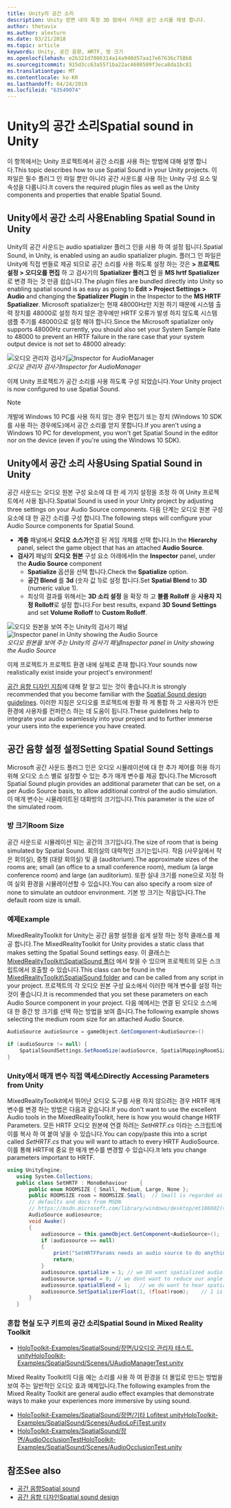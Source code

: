 ```yaml
---
title: Unity의 공간 소리
description: Unity 장면 내의 특정 3D 점에서 가져온 공간 소리를 재생 합니다.
author: thetuvix
ms.author: alexturn
ms.date: 03/21/2018
ms.topic: article
keywords: Unity, 공간 음향, HRTF, 방 크기
ms.openlocfilehash: e2b321d7086314a14a940d57aa17e67636c758b8
ms.sourcegitcommit: 915d3cc63a5571ba22ac4608589f3eca8da1bc81
ms.translationtype: MT
ms.contentlocale: ko-KR
ms.lasthandoff: 04/24/2019
ms.locfileid: "63549074"
---
```

# <a name="spatial-sound-in-unity"></a><span data-ttu-id="6385c-104">Unity의 공간 소리</span><span class="sxs-lookup"><span data-stu-id="6385c-104">Spatial sound in Unity</span></span>

<span data-ttu-id="6385c-105">이 항목에서는 Unity 프로젝트에서 공간 소리를 사용 하는 방법에 대해 설명 합니다.</span><span class="sxs-lookup"><span data-stu-id="6385c-105">This topic describes how to use Spatial Sound in your Unity projects.</span></span> <span data-ttu-id="6385c-106">이 파일은 필수 플러그 인 파일 뿐만 아니라 공간 사운드를 사용 하는 Unity 구성 요소 및 속성을 다룹니다.</span><span class="sxs-lookup"><span data-stu-id="6385c-106">It covers the required plugin files as well as the Unity components and properties that enable Spatial Sound.</span></span>

## <a name="enabling-spatial-sound-in-unity"></a><span data-ttu-id="6385c-107">Unity에서 공간 소리 사용</span><span class="sxs-lookup"><span data-stu-id="6385c-107">Enabling Spatial Sound in Unity</span></span>

<span data-ttu-id="6385c-108">Unity의 공간 사운드는 audio spatializer 플러그 인을 사용 하 여 설정 됩니다.</span><span class="sxs-lookup"><span data-stu-id="6385c-108">Spatial Sound, in Unity, is enabled using an audio spatializer plugin.</span></span> <span data-ttu-id="6385c-109">플러그 인 파일은 Unity에 직접 번들로 제공 되므로 공간 소리를 사용 하도록 설정 하는 것은 **> 프로젝트 설정 > 오디오를 편집** 하 고 검사기의 **Spatializer 플러그 인** 을 **MS hrtf Spatializer**로 변경 하는 것 만큼 쉽습니다.</span><span class="sxs-lookup"><span data-stu-id="6385c-109">The plugin files are bundled directly into Unity so enabling spatial sound is as easy as going to **Edit > Project Settings > Audio** and changing the **Spatializer Plugin** in the Inspector to the **MS HRTF Spatializer**.</span></span> <span data-ttu-id="6385c-110">Microsoft spatializer는 현재 48000Hz만 지원 하기 때문에 시스템 출력 장치를 48000로 설정 하지 않은 경우에만 HRTF 오류가 발생 하지 않도록 시스템 샘플 주기를 48000으로 설정 해야 합니다.</span><span class="sxs-lookup"><span data-stu-id="6385c-110">Since the Microsoft spatializer only supports 48000Hz currently, you should also set your System Sample Rate to 48000 to prevent an HRTF failure in the rare case that your system output device is not set to 48000 already:</span></span>

<span data-ttu-id="6385c-111">![오디오 관리자 검사기](images/audio-250px.png)</span><span class="sxs-lookup"><span data-stu-id="6385c-111">![Inspector for AudioManager](images/audio-250px.png)</span></span><br>
<span data-ttu-id="6385c-112">*오디오 관리자 검사기*</span><span class="sxs-lookup"><span data-stu-id="6385c-112">*Inspector for AudioManager*</span></span>

<span data-ttu-id="6385c-113">이제 Unity 프로젝트가 공간 소리를 사용 하도록 구성 되었습니다.</span><span class="sxs-lookup"><span data-stu-id="6385c-113">Your Unity project is now configured to use Spatial Sound.</span></span>

>[!NOTE]
><span data-ttu-id="6385c-114">개발에 Windows 10 PC를 사용 하지 않는 경우 편집기 또는 장치 (Windows 10 SDK를 사용 하는 경우에도)에서 공간 소리를 얻지 못합니다.</span><span class="sxs-lookup"><span data-stu-id="6385c-114">If you aren't using a Windows 10 PC for development, you won't get Spatial Sound in the editor nor on the device (even if you're using the Windows 10 SDK).</span></span>

## <a name="using-spatial-sound-in-unity"></a><span data-ttu-id="6385c-115">Unity에서 공간 소리 사용</span><span class="sxs-lookup"><span data-stu-id="6385c-115">Using Spatial Sound in Unity</span></span>

<span data-ttu-id="6385c-116">공간 사운드는 오디오 원본 구성 요소에 대 한 세 가지 설정을 조정 하 여 Unity 프로젝트에서 사용 됩니다.</span><span class="sxs-lookup"><span data-stu-id="6385c-116">Spatial Sound is used in your Unity project by adjusting three settings on your Audio Source components.</span></span> <span data-ttu-id="6385c-117">다음 단계는 오디오 원본 구성 요소에 대 한 공간 소리를 구성 합니다.</span><span class="sxs-lookup"><span data-stu-id="6385c-117">The following steps will configure your Audio Source components for Spatial Sound.</span></span>
* <span data-ttu-id="6385c-118">**계층** 패널에서 **오디오 소스가**연결 된 게임 개체를 선택 합니다.</span><span class="sxs-lookup"><span data-stu-id="6385c-118">In the **Hierarchy** panel, select the game object that has an attached **Audio Source**.</span></span>
* <span data-ttu-id="6385c-119">**검사기** 패널의 **오디오 원본** 구성 요소 아래에서</span><span class="sxs-lookup"><span data-stu-id="6385c-119">In the **Inspector** panel, under the **Audio Source** component</span></span>
    * <span data-ttu-id="6385c-120">**Spatialize** 옵션을 선택 합니다.</span><span class="sxs-lookup"><span data-stu-id="6385c-120">Check the **Spatialize** option.</span></span>
    * <span data-ttu-id="6385c-121">**공간 Blend** 를 **3d** (숫자 값 1)로 설정 합니다.</span><span class="sxs-lookup"><span data-stu-id="6385c-121">Set **Spatial Blend** to **3D** (numeric value 1).</span></span>
    * <span data-ttu-id="6385c-122">최상의 결과를 위해서는 **3D 소리 설정** 을 확장 하 고 **볼륨 Rolloff** 을 **사용자 지정 Rolloff**로 설정 합니다.</span><span class="sxs-lookup"><span data-stu-id="6385c-122">For best results, expand **3D Sound Settings** and set **Volume Rolloff** to **Custom Rolloff**.</span></span>

<span data-ttu-id="6385c-123">![오디오 원본을 보여 주는 Unity의 검사기 패널](images/audiosource.png)</span><span class="sxs-lookup"><span data-stu-id="6385c-123">![Inspector panel in Unity showing the Audio Source](images/audiosource.png)</span></span><br>
<span data-ttu-id="6385c-124">*오디오 원본을 보여 주는 Unity의 검사기 패널*</span><span class="sxs-lookup"><span data-stu-id="6385c-124">*Inspector panel in Unity showing the Audio Source*</span></span>

<span data-ttu-id="6385c-125">이제 프로젝트가 프로젝트 환경 내에 실제로 존재 합니다.</span><span class="sxs-lookup"><span data-stu-id="6385c-125">Your sounds now realistically exist inside your project's environment!</span></span>

<span data-ttu-id="6385c-126">[공간 음향 디자인 지침](spatial-sound-design.md)에 대해 잘 알고 있는 것이 좋습니다.</span><span class="sxs-lookup"><span data-stu-id="6385c-126">It is strongly recommended that you become familiar with the [Spatial Sound design guidelines](spatial-sound-design.md).</span></span> <span data-ttu-id="6385c-127">이러한 지침은 오디오를 프로젝트에 원활 하 게 통합 하 고 사용자가 만든 환경에 사용자를 컨퍼런스 하는 데 도움이 됩니다.</span><span class="sxs-lookup"><span data-stu-id="6385c-127">These guidelines help to integrate your audio seamlessly into your project and to further immerse your users into the experience you have created.</span></span>

## <a name="setting-spatial-sound-settings"></a><span data-ttu-id="6385c-128">공간 음향 설정 설정</span><span class="sxs-lookup"><span data-stu-id="6385c-128">Setting Spatial Sound Settings</span></span>

<span data-ttu-id="6385c-129">Microsoft 공간 사운드 플러그 인은 오디오 시뮬레이션에 대 한 추가 제어를 허용 하기 위해 오디오 소스 별로 설정할 수 있는 추가 매개 변수를 제공 합니다.</span><span class="sxs-lookup"><span data-stu-id="6385c-129">The Microsoft Spatial Sound plugin provides an additional parameter that can be set, on a per Audio Source basis, to allow additional control of the audio simulation.</span></span> <span data-ttu-id="6385c-130">이 매개 변수는 시뮬레이트된 대화방의 크기입니다.</span><span class="sxs-lookup"><span data-stu-id="6385c-130">This parameter is the size of the simulated room.</span></span>

### <a name="room-size"></a><span data-ttu-id="6385c-131">방 크기</span><span class="sxs-lookup"><span data-stu-id="6385c-131">Room Size</span></span>

<span data-ttu-id="6385c-132">공간 사운드로 시뮬레이션 되는 공간의 크기입니다.</span><span class="sxs-lookup"><span data-stu-id="6385c-132">The size of room that is being simulated by Spatial Sound.</span></span> <span data-ttu-id="6385c-133">회의실의 대략적인 크기는입니다. 작음 (사무실에서 작은 회의실), 중형 (대량 회의실) 및 큼 (auditorium).</span><span class="sxs-lookup"><span data-stu-id="6385c-133">The approximate sizes of the rooms are; small (an office to a small conference room), medium (a large conference room) and large (an auditorium).</span></span> <span data-ttu-id="6385c-134">또한 실내 크기를 none으로 지정 하 여 실외 환경을 시뮬레이션할 수 있습니다.</span><span class="sxs-lookup"><span data-stu-id="6385c-134">You can also specify a room size of none to simulate an outdoor environment.</span></span> <span data-ttu-id="6385c-135">기본 방 크기는 작음입니다.</span><span class="sxs-lookup"><span data-stu-id="6385c-135">The default room size is small.</span></span>

### <a name="example"></a><span data-ttu-id="6385c-136">예제</span><span class="sxs-lookup"><span data-stu-id="6385c-136">Example</span></span>

<span data-ttu-id="6385c-137">MixedRealityToolkit for Unity는 공간 음향 설정을 쉽게 설정 하는 정적 클래스를 제공 합니다.</span><span class="sxs-lookup"><span data-stu-id="6385c-137">The MixedRealityToolkit for Unity provides a static class that makes setting the Spatial Sound settings easy.</span></span> <span data-ttu-id="6385c-138">이 클래스는 [MixedRealityToolkit\SpatialSound 폴더](https://github.com/Microsoft/MixedRealityToolkit-Unity/tree/htk_release/Assets/HoloToolkit/SpatialSound) 에서 찾을 수 있으며 프로젝트의 모든 스크립트에서 호출할 수 있습니다.</span><span class="sxs-lookup"><span data-stu-id="6385c-138">This class can be found in the [MixedRealityToolkit\SpatialSound folder](https://github.com/Microsoft/MixedRealityToolkit-Unity/tree/htk_release/Assets/HoloToolkit/SpatialSound) and can be called from any script in your project.</span></span> <span data-ttu-id="6385c-139">프로젝트의 각 오디오 원본 구성 요소에서 이러한 매개 변수를 설정 하는 것이 좋습니다.</span><span class="sxs-lookup"><span data-stu-id="6385c-139">It is recommended that you set these parameters on each Audio Source component in your project.</span></span> <span data-ttu-id="6385c-140">다음 예에서는 연결 된 오디오 소스에 대 한 중간 방 크기를 선택 하는 방법을 보여 줍니다.</span><span class="sxs-lookup"><span data-stu-id="6385c-140">The following example shows selecting the medium room size for an attached Audio Source.</span></span>

```cs
AudioSource audioSource = gameObject.GetComponent<AudioSource>()

if (audioSource != null) {
    SpatialSoundSettings.SetRoomSize(audioSource, SpatialMappingRoomSizes.Medium);
}
```

### <a name="directly-accessing-parameters-from-unity"></a><span data-ttu-id="6385c-141">Unity에서 매개 변수 직접 액세스</span><span class="sxs-lookup"><span data-stu-id="6385c-141">Directly Accessing Parameters from Unity</span></span>

<span data-ttu-id="6385c-142">MixedRealityToolkit에서 뛰어난 오디오 도구를 사용 하지 않으려는 경우 HRTF 매개 변수를 변경 하는 방법은 다음과 같습니다.</span><span class="sxs-lookup"><span data-stu-id="6385c-142">If you don't want to use the excellent Audio tools in the MixedRealityToolkit, here is how you would change HRTF Parameters.</span></span> <span data-ttu-id="6385c-143">모든 HRTF 오디오 원본에 연결 하려는 *SetHRTF.cs* 이라는 스크립트에이를 복사 하 여 붙여 넣을 수 있습니다.</span><span class="sxs-lookup"><span data-stu-id="6385c-143">You can copy/paste this into a script called *SetHRTF.cs* that you will want to attach to every HRTF AudioSource.</span></span> <span data-ttu-id="6385c-144">이를 통해 HRTF에 중요 한 매개 변수를 변경할 수 있습니다.</span><span class="sxs-lookup"><span data-stu-id="6385c-144">It lets you change parameters important to HRTF.</span></span>

```cs
using UnityEngine;
   using System.Collections;
   public class SetHRTF : MonoBehaviour    {
       public enum ROOMSIZE { Small, Medium, Large, None };
       public ROOMSIZE room = ROOMSIZE.Small;  // Small is regarded as the "most average"
       // defaults and docs from MSDN
       // https://msdn.microsoft.com/library/windows/desktop/mt186602(v=vs.85).aspx
       AudioSource audiosource;
       void Awake()
       {
           audiosource = this.gameObject.GetComponent<AudioSource>();
           if (audiosource == null)
           {
               print("SetHRTFParams needs an audio source to do anything.");
               return;
           }
           audiosource.spatialize = 1; // we DO want spatialized audio
           audiosource.spread = 0; // we dont want to reduce our angle of hearing
           audiosource.spatialBlend = 1;   // we do want to hear spatialized audio
           audiosource.SetSpatializerFloat(1, (float)room);    // 1 is the roomsize param
       }
   }
```
### <a name="spatial-sound-in-mixed-reality-toolkit"></a><span data-ttu-id="6385c-145">혼합 현실 도구 키트의 공간 소리</span><span class="sxs-lookup"><span data-stu-id="6385c-145">Spatial Sound in Mixed Reality Toolkit</span></span>
- [<span data-ttu-id="6385c-146">HoloToolkit-Examples/SpatialSound/장면/U오디오 관리자 테스트. unity</span><span class="sxs-lookup"><span data-stu-id="6385c-146">HoloToolkit-Examples/SpatialSound/Scenes/UAudioManagerTest.unity</span></span>](https://github.com/Microsoft/MixedRealityToolkit-Unity/blob/htk_release/Assets/HoloToolkit-Examples/SpatialSound/Scenes/UAudioManagerTest.unity)

<span data-ttu-id="6385c-147">Mixed Reality Toolkit의 다음 예는 소리를 사용 하 여 환경을 더 몰입로 만드는 방법을 보여 주는 일반적인 오디오 효과 예제입니다.</span><span class="sxs-lookup"><span data-stu-id="6385c-147">The following examples from the Mixed Reality Toolkit are general audio effect examples that demonstrate ways to make your experiences more immersive by using sound.</span></span>
- [<span data-ttu-id="6385c-148">HoloToolkit-Examples/SpatialSound/장면/기타 Lofitest unity</span><span class="sxs-lookup"><span data-stu-id="6385c-148">HoloToolkit-Examples/SpatialSound/Scenes/AudioLoFiTest.unity</span></span>](https://github.com/Microsoft/MixedRealityToolkit-Unity/blob/htk_release/Assets/HoloToolkit-Examples/SpatialSound/Scenes/AudioLoFiTest.unity)
- [<span data-ttu-id="6385c-149">HoloToolkit-Examples/SpatialSound/장면/AudioOcclusionTest</span><span class="sxs-lookup"><span data-stu-id="6385c-149">HoloToolkit-Examples/SpatialSound/Scenes/AudioOcclusionTest.unity</span></span>](https://github.com/Microsoft/MixedRealityToolkit-Unity/blob/htk_release/Assets/HoloToolkit-Examples/SpatialSound/Scenes/AudioOcclusionTest.unity)

## <a name="see-also"></a><span data-ttu-id="6385c-150">참조</span><span class="sxs-lookup"><span data-stu-id="6385c-150">See also</span></span>
* [<span data-ttu-id="6385c-151">공간 음향</span><span class="sxs-lookup"><span data-stu-id="6385c-151">Spatial sound</span></span>](spatial-sound.md)
* [<span data-ttu-id="6385c-152">공간 음향 디자인</span><span class="sxs-lookup"><span data-stu-id="6385c-152">Spatial sound design</span></span>](spatial-sound-design.md)
